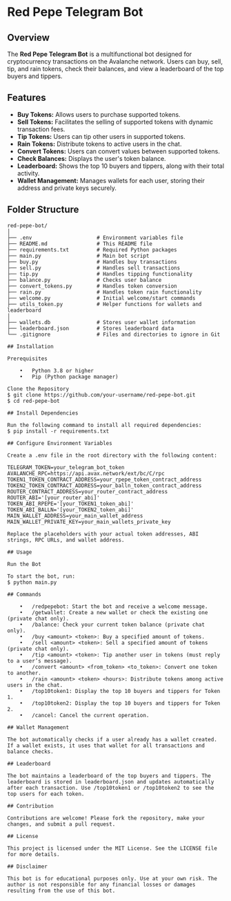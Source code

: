 # Red Pepe Telegram Bot

## Overview

The **Red Pepe Telegram Bot** is a multifunctional bot designed for cryptocurrency transactions on the Avalanche network. Users can buy, sell, tip, and rain tokens, check their balances, and view a leaderboard of the top buyers and tippers.

## Features

- **Buy Tokens:** Allows users to purchase supported tokens.
- **Sell Tokens:** Facilitates the selling of supported tokens with dynamic transaction fees.
- **Tip Tokens:** Users can tip other users in supported tokens.
- **Rain Tokens:** Distribute tokens to active users in the chat.
- **Convert Tokens:** Users can convert values between supported tokens. 
- **Check Balances:** Displays the user's token balance.
- **Leaderboard:** Shows the top 10 buyers and tippers, along with their total activity.
- **Wallet Management:** Manages wallets for each user, storing their address and private keys securely.

## Folder Structure

```plaintext
red-pepe-bot/
│
├── .env                     # Environment variables file
├── README.md                # This README file
├── requirements.txt         # Required Python packages
├── main.py                  # Main bot script
├── buy.py                   # Handles buy transactions
├── sell.py                  # Handles sell transactions
├── tip.py                   # Handles tipping functionality
├── balance.py               # Checks user balance
├── convert_tokens.py        # Handles token conversion
├── rain.py                  # Handles token rain functionality
├── welcome.py               # Initial welcome/start commands
├── utils_token.py           # Helper functions for wallets and leaderboard
│
├── wallets.db             	 # Stores user wallet information
├── leaderboard.json         # Stores leaderboard data
└── .gitignore               # Files and directories to ignore in Git

## Installation

Prerequisites

	•	Python 3.8 or higher
	•	Pip (Python package manager)

Clone the Repository
$ git clone https://github.com/your-username/red-pepe-bot.git
$ cd red-pepe-bot

## Install Dependencies

Run the following command to install all required dependencies:
$ pip install -r requirements.txt

## Configure Environment Variables

Create a .env file in the root directory with the following content:

TELEGRAM_TOKEN=your_telegram_bot_token
AVALANCHE_RPC=https://api.avax.network/ext/bc/C/rpc
TOKEN1_TOKEN_CONTRACT_ADDRESS=your_rpepe_token_contract_address
TOKEN2_TOKEN_CONTRACT_ADDRESS=your_balln_token_contract_address
ROUTER_CONTRACT_ADDRESS=your_router_contract_address
ROUTER_ABI='[your_router_abi]'
TOKEN_ABI_RPEPE='[your_TOKEN1_token_abi]'
TOKEN_ABI_BALLN='[your_TOKEN2_token_abi]'
MAIN_WALLET_ADDRESS=your_main_wallet_address
MAIN_WALLET_PRIVATE_KEY=your_main_wallets_private_key

Replace the placeholders with your actual token addresses, ABI strings, RPC URLs, and wallet address.

## Usage

Run the Bot

To start the bot, run:
$ python main.py

## Commands

	•	/redpepebot: Start the bot and receive a welcome message.
	•	/getwallet: Create a new wallet or check the existing one (private chat only).
	•	/balance: Check your current token balance (private chat only).
	•	/buy <amount> <token>: Buy a specified amount of tokens.
	•	/sell <amount> <token>: Sell a specified amount of tokens (private chat only).
	•	/tip <amount> <token>: Tip another user in tokens (must reply to a user’s message).
	•	/convert <amount> <from_token> <to_token>: Convert one token to another.
	•	/rain <amount> <token> <hours>: Distribute tokens among active users in the chat.
	•	/top10token1: Display the top 10 buyers and tippers for Token 1.
	•	/top10token2: Display the top 10 buyers and tippers for Token 2.
	•	/cancel: Cancel the current operation.

## Wallet Management

The bot automatically checks if a user already has a wallet created. If a wallet exists, it uses that wallet for all transactions and balance checks.

## Leaderboard

The bot maintains a leaderboard of the top buyers and tippers. The leaderboard is stored in leaderboard.json and updates automatically after each transaction. Use /top10token1 or /top10token2 to see the top users for each token.

## Contribution

Contributions are welcome! Please fork the repository, make your changes, and submit a pull request.

## License

This project is licensed under the MIT License. See the LICENSE file for more details.

## Disclaimer

This bot is for educational purposes only. Use at your own risk. The author is not responsible for any financial losses or damages resulting from the use of this bot.